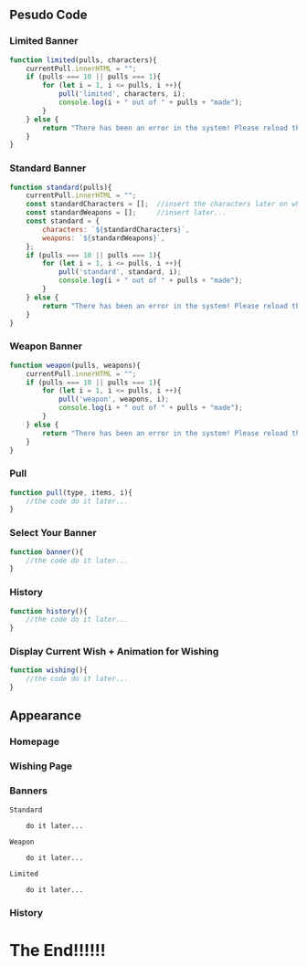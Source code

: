 ## Pesudo Code

### Limited Banner

```JavaScript
function limited(pulls, characters){
    currentPull.innerHTML = "";
    if (pulls === 10 || pulls === 1){
        for (let i = 1, i <= pulls, i ++){
            pull('limited', characters, i);
            console.log(i + " out of " + pulls + "made");
        }
    } else {
        return "There has been an error in the system! Please reload the page and try again. NOTE: Your data will be saved. Just know your password and username!!!!!";
    }
}
```

### Standard Banner

```JavaScript
function standard(pulls){
    currentPull.innerHTML = "";
    const standardCharacters = [];  //insert the characters later on when coding!!!!!!!
    const standardWeapons = [];     //insert later...
    const standard = {
        characters: `${standardCharacters}`,
        weapons: `${standardWeapons}`,
    };
    if (pulls === 10 || pulls === 1){
        for (let i = 1, i <= pulls, i ++){
            pull('standard', standard, i);
            console.log(i + " out of " + pulls + "made");
        }
    } else {
        return "There has been an error in the system! Please reload the page and try again. NOTE: Your data will be saved. Just know your password and username!!!!!";
    }
}
```

### Weapon Banner

```JavaScript
function weapon(pulls, weapons){
    currentPull.innerHTML = "";
    if (pulls === 10 || pulls === 1){
        for (let i = 1, i <= pulls, i ++){
            pull('weapon', weapons, i);
            console.log(i + " out of " + pulls + "made");
        }
    } else {
        return "There has been an error in the system! Please reload the page and try again. NOTE: Your data will be saved. Just know your password and username!!!!!";
    }
}
```

### Pull

```JavaScript
function pull(type, items, i){
    //the code do it later...
}
```

### Select Your Banner

```JavaScript
function banner(){
    //the code do it later...
}
```

### History

```JavaScript
function history(){
    //the code do it later...
}
```

### Display Current Wish + Animation for Wishing

```JavaScript
function wishing(){
    //the code do it later...
}
```

## Appearance

### Homepage



### Wishing Page



### Banners

    Standard

        do it later...

    Weapon

        do it later...

    Limited

        do it later...


### History



# The End!!!!!!